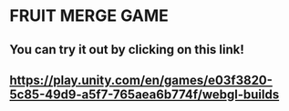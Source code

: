 # FRUIT MERGE GAME
## You can try it out by clicking on this link!
## https://play.unity.com/en/games/e03f3820-5c85-49d9-a5f7-765aea6b774f/webgl-builds
